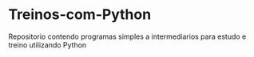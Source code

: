 # Treinos-com-Python
Repositorio contendo programas simples a intermediarios para estudo e treino utilizando Python

